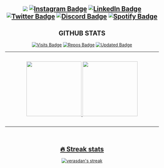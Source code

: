 


<span align="center">
  
  <a href="mailto:dveras1623@hgmail.com"><img src="https://img.shields.io/badge/Gmail-FF3333?style=for-the-badge&logo=gmail&logoColor=white"/></a>
  [![Instagram Badge](https://img.shields.io/badge/Instagram-E4405F?style=for-the-badge&logo=instagram&logoColor=white)](https://www.instagram.com/veras_dan/)
  [![LinkedIn Badge](https://img.shields.io/badge/LinkedIn-0077B5?style=for-the-badge&logo=linkedin&logoColor=white)](https://www.linkedin.com/in/verasdanilo)
  [![Twitter Badge](https://img.shields.io/badge/Twitter-1DA1F2?style=for-the-badge&logo=twitter&logoColor=white)](https://twitter.com/veras_dan)
  [![Discord Badge](https://img.shields.io/badge/Discord-7289DA?style=for-the-badge&logo=discord&logoColor=white)](https://discord.com/users/Dan#5690)
  [![Spotify Badge](https://img.shields.io/badge/Spotify-1ED760?&style=for-the-badge&logo=spotify&logoColor=white)](https://open.spotify.com/user/dveras1623)
</span>
---

<h2>GITHUB STATS</h2>

<span align="center">
  
  [![Visits Badge](https://badges.pufler.dev/visits/veras-dan/veras-dan?style=for-the-badge&color=F27E2D)](#)
  [![Repos Badge](https://badges.pufler.dev/repos/veras-dan?style=for-the-badge&color=F27E2D)](https://github.com/veras-dan?tab=repositories)
  [![Updated Badge](https://badges.pufler.dev/updated/veras-dan/veras-dan?style=for-the-badge&color=F27E2D)](https://github.com/veras-dan)

</span>

---

<br>
  
<span align="center">

<div>
<a href="https://github.com/veras-dan">
<img height="180em" src="https://github-readme-stats.vercel.app/api?username=veras-dan&show_icons=true&theme=codeSTACKr&include_all_commits=true"/>
<img height="180em" src="https://github-readme-stats.vercel.app/api/top-langs/?username=veras-dan&layout=compact&langs_count=7&theme=codeSTACKr"/>

</div>
</span>

<br>

---

<br>

## 🔥 Streak stats

<!-- GitHub Readme Streak Stats - https://github.com/veradan/github-readme-streak-stats -->
<p align="center">
  <a href="https://github.com/veras-dan/github-readme-streak-stats">
  <img title="🔥 Get streak stats for your profile at git.io/streak-stats" alt="verasdan's streak" src="https://github-readme-streak-stats.herokuapp.com/?user=veras-dan&theme=elegant"/></a>

</p>  

<br>
<br>
